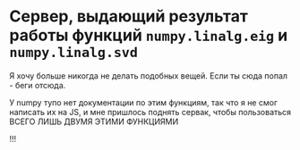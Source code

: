 # Сервер, выдающий результат работы функций `numpy.linalg.eig` и `numpy.linalg.svd`
Я хочу больше никогда не делать подобных вещей. Если ты сюда попал - беги отсюда.

У numpy тупо нет документации по этим функциям, так что я не смог написать их на JS, и мне пришлось поднять сервак, чтобы пользоваться ВСЕГО ЛИШЬ ДВУМЯ ЭТИМИ ФУНКЦИЯМИ

!!!
